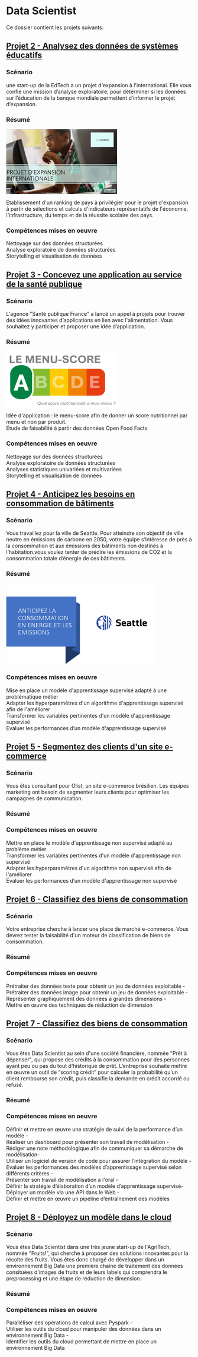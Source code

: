 # Data Scientist
Ce dossier contient les projets suivants:
## [Projet 2 - Analysez des données de systèmes éducatifs](https://github.com/cjean-pierre/Openclassrooms/tree/main/Data_Scientist/P2_Academy)

### Scénario
une start-up de la EdTech a un projet d'expansion à l'international. Elle vous confie une mission d’analyse exploratoire, pour déterminer si les données sur l’éducation de la banque mondiale permettent d’informer le projet d’expansion.

### Résumé
<img src="https://github.com/cjean-pierre/Openclassrooms/blob/main/Media/P2_Academy.png"
alt="Academy_logo"
style="width:300px;height:175px; display:block;"
align="middle"/>

Etablissement d'un ranking de pays à privilégier pour le projet d'expansion à partir de sélections et calculs d'indicateurs représentatifs de l'économie, l'infrastructure, du temps et de la réussite scolaire des pays.

### Compétences mises en oeuvre
Nettoyage sur des données structurées<br>
Analyse exploratoire de données structurées<br>
Storytelling et visualisation de données

## [Projet 3 - Concevez une application au service de la santé publique](https://github.com/cjean-pierre/Openclassrooms/tree/main/Data_Scientist/P3_MenuScore)

### Scénario
L'agence "Santé publique France" a lancé un appel à projets pour trouver des idées innovantes d’applications en lien avec l'alimentation. Vous souhaitez y participer et proposer une idée d’application.

### Résumé
<img src="https://github.com/cjean-pierre/Openclassrooms/blob/main/Media/P3_menu_score.png"
alt="Menuscore"
style="width:300px;height:150px; display:block;"
align="middle"/>

Idée d'application : le menu-score afin de donner un score nutritionnel par menu et non par produit.<br>
Etude de faisabilité à partir des données Open Food Facts.

### Compétences mises en oeuvre
Nettoyage sur des données structurées<br>
Analyse exploratoire de données structurées<br>
Analyses statistiques univariées et multivariées <br>
Storytelling et visualisation de données

## [Projet 4 - Anticipez les besoins en consommation de bâtiments](https://github.com/cjean-pierre/Openclassrooms/tree/main/Data_Scientist/P4_Seattle_Energy)

### Scénario
Vous travaillez pour la ville de Seattle. Pour atteindre son objectif de ville neutre en émissions de carbone en 2050, votre équipe s’intéresse de près à la consommation et aux émissions des bâtiments non destinés à l’habitation.vous voulez tenter de prédire les émissions de CO2 et la consommation totale d’énergie de ces bâtiments.

### Résumé
<img src="https://github.com/cjean-pierre/Openclassrooms/blob/main/Media/P4_seattle_energy.png"
alt="Seattle"
style="width:400px;height:220px; display:block;"
align="middle"/>

### Compétences mises en oeuvre
Mise en place un modèle d'apprentissage supervisé adapté à une problématique métier<br>
Adapter les hyperparamètres d'un algorithme d'apprentissage supervisé afin de l'améliorer<br>
Transformer les variables pertinentes d'un modèle d'apprentissage supervisé<br>
Évaluer les performances d’un modèle d'apprentissage supervisé<br>

## [Projet 5 - Segmentez des clients d'un site e-commerce](https://github.com/cjean-pierre/Openclassrooms/tree/main/Data_Scientist/P5_Customer%20segmentation)

### Scénario
Vous êtes consultant pour Olist, un site e-commerce brésilien. Les équipes marketing ont besoin de segmenter leurs clients pour optimiser les campagnes de communication.
### Résumé

### Compétences mises en oeuvre
Mettre en place le modèle d'apprentissage non supervisé adapté au problème métier<br>
Transformer les variables pertinentes d'un modèle d'apprentissage non supervisé<br>
Adapter les hyperparamètres d'un algorithme non supervisé afin de l'améliorer<br>
Évaluer les performances d’un modèle d'apprentissage non supervisé<br>

## [Projet 6 - Classifiez des biens de consommation](https://github.com/cjean-pierre/Openclassrooms/tree/main/Data_Scientist/P6_Classification_Etude)
### Scénario
Votre entreprise cherche à lancer une place de marché e-commerce. Vous devrez tester la faisabilité d'un moteur de classification de biens de consommation.

### Résumé

### Compétences mises en oeuvre
Prétraiter des données texte pour obtenir un jeu de données exploitable - <br>
Prétraiter des données image pour obtenir un jeu de données exploitable -<br>
Représenter graphiquement des données à grandes dimensions -<br>
Mettre en œuvre des techniques de réduction de dimension<br>

## [Projet 7 - Classifiez des biens de consommation](https://github.com/cjean-pierre/Openclassrooms/tree/main/Data_Scientist/P7_Scoring)
### Scénario
Vous êtes Data Scientist au sein d'une société financière, nommée "Prêt à dépenser", qui propose des crédits à la consommation pour des personnes ayant peu ou pas du tout d'historique de prêt.
L’entreprise souhaite mettre en œuvre un outil de “scoring crédit” pour calculer la probabilité qu’un client rembourse son crédit, puis classifie la demande en crédit accordé ou refusé.

### Résumé

### Compétences mises en oeuvre
Définir et mettre en œuvre une stratégie de suivi de la performance d’un modèle -<br>
Réaliser un dashboard pour présenter son travail de modélisation -<br>
Rédiger une note méthodologique afin de communiquer sa démarche de modélisation-<br>
Utiliser un logiciel de version de code pour assurer l’intégration du modèle -<br>
Évaluer les performances des modèles d’apprentissage supervisé selon différents critères -<br>
Présenter son travail de modélisation à l'oral -<br>
Définir la stratégie d’élaboration d’un modèle d’apprentissage supervisé-<br>
Déployer un modèle via une API dans le Web -<br>
Définir et mettre en œuvre un pipeline d’entraînement des modèles<br>

## [Projet 8 - Déployez un modèle dans le cloud](https://github.com/cjean-pierre/Openclassrooms/tree/main/Data_Scientist/P8_Cloud)
### Scénario
Vous êtes Data Scientist dans une très jeune start-up de l'AgriTech, nommée  "Fruits!", qui cherche à proposer des solutions innovantes pour la récolte des fruits.
Vous êtes donc chargé de développer dans un environnement Big Data une première chaîne de traitement des données consituées d'images de fruits et de leurs labels qui comprendra le preprocessing et une étape de réduction de dimension.
### Résumé

### Compétences mises en oeuvre
Paralléliser des opérations de calcul avec Pyspark -<br>
Utiliser les outils du cloud pour manipuler des données dans un environnement Big Data -<br>
Identifier les outils du cloud permettant de mettre en place un environnement Big Data<br>



